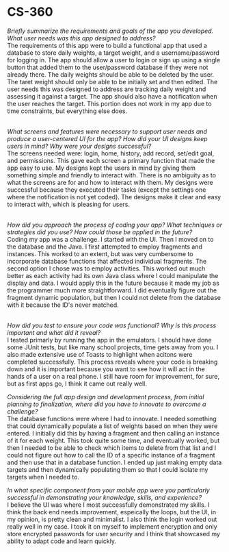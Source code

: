 # CS-360
<i>Briefly summarize the requirements and goals of the app you developed. What user needs was this app designed to address?</i><br />
The requirements of this app were to build a functional app that used a database to store daily weights, a target weight, and a username/password for logging in. The app should allow a user to login or sign up using a single button that added them to the user/password database if they were not already there. The daily weights should be able to be deleted by the user. The taret weight should only be able to be initially set and then edited. The user needs this was designed to address are tracking daily weight and assessing it against a target. The app should also have a notification when the user reaches the target. This portion does not work in my app due to time constraints, but everything else does.<br /><br />

<i>What screens and features were necessary to support user needs and produce a user-centered UI for the app? How did your UI designs keep users in mind? Why were your designs successful?</i><br />
The screens needed were: login, home, history, add record, set/edit goal, and permissions. This gave each screen a primary function that made the app easy to use. My designs kept the users in mind by giving them something simple and friendly to interact with. There is no ambiguity as to what the screens are for and how to interact with them. My designs were successful because they executed their tasks (except the settings one where the notification is not yet coded). The designs make it clear and easy to interact with, which is pleasing for users.<br /><br />

<i>How did you approach the process of coding your app? What techniques or strategies did you use? How could those be applied in the future?</i><br />
Coding my app was a challenge. I started with the UI. Then I moved on to the database and the Java. I first attempted to employ fragments and instances. This worked to an extent, but was very cumbersome to incorporate database functions that affected individual fragments. The second option I chose was to employ activities. This worked out much better as each activity had its own Java class where I could manipulate the display and data. I would apply this in the future because it made my job as the programmer much more straightforward. I did eventually figure out the fragment dynamic population, but then I could not delete from the database with it because the ID's never matched.<br /><br />

<i>How did you test to ensure your code was functional? Why is this process important and what did it reveal?</i> <br />
I tested primarly by running the app in the emulators. I should have done some JUnit tests, but like many school projects, time gets away from you. I also made extensive use of Toasts to highlight when acitons were completed successfully. This process reveals where your code is breaking down and it is important because you want to see how it will act in the hands of a user on a real phone. I still have room for improvement, for sure, but as first apps go, I think it came out really well.

<i>Considering the full app design and development process, from initial planning to finalization, where did you have to innovate to overcome a challenge?</i><br />
The database functions were where I had to innovate. I needed something that could dynamically populate a list of weights based on when they were entered. I initially did this by having a fragment and then calling an instance of it for each weight. This took quite some time, and eventually worked, but then I needed to be able to check which items to delete from that list and I could not figure out how to call the ID of a specific instance of a fragment and then use that in a database function. I ended up just making empty data targets and then dynamically populating them so that I could isolate my targets when I needed to.

<i>In what specific component from your mobile app were you particularly successful in demonstrating your knowledge, skills, and experience?</i><br />
I believe the UI was where I most successfully demonstrated my skills. I think the back end needs improvement, espeically the loops, but the UI, in my opinion, is pretty clean and minimalist. I also think the login worked out really well in my case. I took it on myself to implement encryption and only store encrypted passwords for user security and I think that showcased my ability to adapt code and learn quickly.

